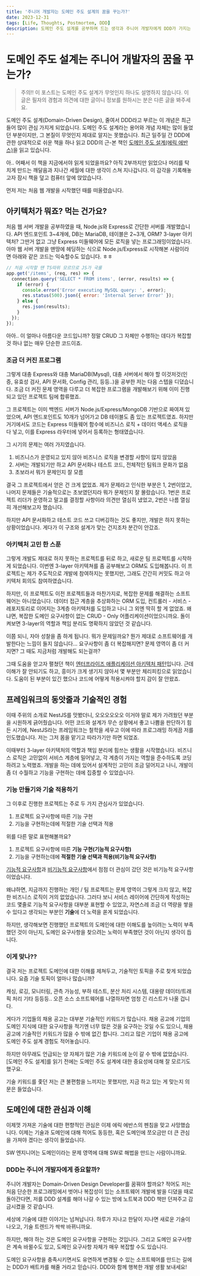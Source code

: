 ```yaml
---
title: '주니어 개발자는 도메인 주도 설계의 꿈을 꾸는가?'
date: 2023-12-31
tags: [Life, Thoughts, Postmortem, DDD]
description: 도메인 주도 설계를 공부하며 드는 생각과 주니어 개발자에게 DDD가 가지는 의미에 대한 의견입니다.
---
```


# 도메인 주도 설계는 주니어 개발자의 꿈을 꾸는가?

> 주의!! 이 포스트는 도메인 주도 설계가 무엇인지 하나도 설명하지 않습니다.
> 이 글은 필자의 경험과 의견에 대한 글이니 정보를 원하시는 분은 다른 글을 봐주세요.

도메인 주도 설계(Domain-Driven Design), 줄여서 DDD라고 부르는 이 개념은 최근 들어 많이 관심 가지게 되었습니다.
도메인 주도 설계라는 용어와 개념 자체는 많이 들었던 부분이지만, 그 본질이 무엇인지 제대로 알지는 못했습니다.
최근 일주일 간 DDD에 관한 상대적으로 쉬운 책을 하나 읽고 DDD의 근-본 책인 [도메인 주도 설계(에릭 에반스)](https://www.amazon.com/Domain-Driven-Design-Tackling-Complexity-Software/dp/0321125215)을 읽고 있습니다.

아.. 어째서 이 책을 지금에서야 읽게 되었을까요?
아직 2부까지만 읽었으나 머리를 탁 치게 만드는 깨달음과 지나간 세월에 대한 생각이 스쳐 지나갑니다.
이 감각을 기록해놓고자 잠시 책을 덮고 컴퓨터 앞에 앉았습니다.

먼저 저는 처음 웹 개발을 시작했던 때를 떠올렸습니다.

## 아키텍처가 뭐죠? 먹는 건가요?

처음 웹 서버 개발을 공부하였을 때, Node.js와 Express로 간단한 서버를 개발했습니다.
API 엔드포인트 3\~4개에, DB는 MariaDB, 테이블은 2\~3개, ORM? 3-layer 아키텍처? 그딴거 없고 그냥 Express 미들웨어에 모든 로직을 넣는 프로그래밍이었습니다.
아마 웹 서버 개발을 맨땅에 헤딩하는 식으로 Node.js/Express로 시작해본 사람이라면 아래와 같은 코드는 익숙할수도 있습니다. ㅎㅎ

```js
// 처음 시작할 땐 TS따위 모르므로 JS가 국룰
app.get('/items', (req, res) => {
  connection.query('SELECT * FROM items', (error, results) => {
    if (error) {
      console.error('Error executing MySQL query: ', error);
      res.status(500).json({ error: 'Internal Server Error' });
    } else {
      res.json(results);
    }
  });
});
```

아아.. 이 얼마나 아름다운 코드입니까?
정말 CRUD 그 자체만 수행하는 데다가 복잡할 것 하나 없는 매우 단순한 코드이죠.

### 조금 더 커진 프로그램

그렇게 대충 Express와 대충 MariaDB(Mysql), 대충 서버에서 해야 할 이것저것(인증, 유효성 검사, API 문서화, Config 관리, 등등..)을 공부한 저는 다음 스텝을 디뎠습니다.
조금 더 커진 문제 영역을 다루고 더 복잡한 프로그램을 개발해보기 위해 이미 진행되고 있던 프로젝트 팀에 합류했죠.

그 프로젝트는 이미 백엔드 서버가 Node.js/Express/MongoDB 기반으로 짜여져 있었으며, API 엔드포인트도 10개가 넘어가고 DB 테이블도 좀 있는 프로젝트였죠.
하지만 거기에서도 코드는 Express 미들웨어 함수에 비즈니스 로직 + 데이터 액세스 로직을 다 넣고, 이를 Express 라우터에 넣어서 등록하는 형태였습니다.

그 시기의 문제는 여러 가지였습니다.

1. 비즈니스가 운영되고 있지 않아 비즈니스 로직을 변경할 사항이 많지 않았음
2. 서버는 개발되기만 하고 API 문서화나 테스트 코드, 전체적인 팀워크 문화가 없음
3. 초보라서 뭐가 문제인지 잘 모름

결국 그 프로젝트에서 얻은 건 크게 없었죠.
제가 문제라고 인식한 부분은 1, 2번이었고, 나머지 문제들은 기술적으로는 초보였던지라 뭐가 문제인지 잘 몰랐습니다.
1번은 프로젝트 리더가 운영하고 말고를 결정할 사항이라 의견만 열심히 냈었고, 2번은 나름 열심히 개선해보고자 했습니다.

하지만 API 문서화하고 테스트 코드 쓰고 디버깅하는 것도 좋지만, 개발은 하지 못하는 상황이었습니다.
게다가 이 구조와 설계가 맞는 건지조차 분간이 안갔죠.

### 아키텍처 고민 한 스푼

그렇게 개발도 제대로 하지 못하는 프로젝트를 뒤로 하고, 새로운 팀 프로젝트를 시작하게 되었습니다.
이번엔 3-layer 아키텍쳐를 좀 공부해보고 ORM도 도입해봅니다.
이 프로젝트는 제가 주도적으로 개발에 참여하지는 못했지만, 그래도 간간히 커밋도 하고 아키텍처 회의도 참여하였습니다.

하지만, 이 프로젝트도 이전 프로젝트들과 마찬가지로, 복잡한 문제를 해결하는 소프트웨어는 아니었습니다.
데이터 접근 계층을 추상화하는 ORM 도입, 컨트롤러 - 서비스 - 레포지토리로 이어지는 3계층 아키텍처를 도입하고 나니 그 외엔 딱히 할 게 없었죠.
왜냐면, 복잡한 도메인 요구사항이 없는 CRUD - Only 어플리케이션이었으니까요.
돌이켜보면 3-layer의 역할과 책임 분리도 명확하지 않았던 것 같습니다.

이쯤 되니, 자아 성찰을 좀 하게 됩니다.
뭐가 문제일까요? 뭔가 제대로 소프트웨어를 개발한다는 느낌이 들지 않습니다...
요구사항이 좀 더 복잡해지면?
문제 영역이 좀 더 커지면?
그 때도 지금처럼 개발해도 되는걸까?

그때 도움을 얻고자 펼쳤던 책이 [엔터프라이즈 애플리케이션 아키텍처 패턴](https://product.kyobobook.co.kr/detail/S000001766248)입니다.
근데 이해가 잘 안되기도 하고, 흥미가 크게 생기지 않아서 몇 부분만 체리피킹으로 읽었습니다.
도움이 된 부분이 있긴 했으나 코드에 어떻게 적용시켜야 할지 감이 잘 안왔죠.

## 프레임워크의 동앗줄과 기술적인 경험

이때 주위의 소개로 NestJS를 맛봤더니, 오오오오오오 이거야 말로 제가 가려웠던 부분을 시원하게 긁어줬습니다.
어떤 코드와 설계가 무슨 상황에서 좋고 나쁨을 판단하기 힘든 시기에, NestJS라는 프레임워크는 철학을 세우고 이에 따라 프로그래밍 하게끔 저를 인도했습니다.
저는 그저 몸을 맡기고 따라가기만 하면 되었죠.

이때부터 3-layer 아키텍처의 역할과 책임 분리에 힘쓰는 생활을 시작했습니다.
비즈니스 로직은 고민없이 서비스 계층에 밀어넣고, 각 계층이 가지는 역할을 준수하도록 코딩하려고 노력했죠.
개발을 하는 데에 있어서 설계적인 고민이 조금 덜어지고 나니, 개발이 좀 더 수월하고 기능을 구현하는 데에 집중할 수 있었습니다.

### 기능 만들기와 기술 적용하기

그 이후로 진행한 프로젝트는 주로 두 가지 관심사가 있었습니다.

1. 프로젝트 요구사항에 따른 기능 구현
2. 기능을 구현하는데에 적절한 기술 선택과 적용

위를 다른 말로 표현해볼까요?

1. 프로젝트 요구사항에 따른 **기능 구현(기능적 요구사항)**
2. 기능을 구현하는데에 **적절한 기술 선택과 적용(비기능적 요구사항)**

[기능적 요구사항](https://en.wikipedia.org/wiki/Functional_requirement)과 [비기능적 요구사항](https://en.wikipedia.org/wiki/Non-functional_requirement)에서 점점 더 관심이 갔던 것은 비기능적 요구사항이었습니다.

왜냐하면, 지금까지 진행하는 개인 / 팀 프로젝트는 문제 영역이 그렇게 크지 않고, 복잡한 비즈니스 로직이 거의 없었습니다.
그러다 보니 서비스 레이어에 간단하게 작성하는 코드 몇줄로 기능적 요구사항을 대부분 표현할 수 있었고, 자연스레 조금 더 역량을 쌓을 수 있다고 생각되는 부분인 **기술**에 더 노력을 쏟게 되었습니다.

하지만, 생각해보면 진행했던 프로젝트의 도메인에 대한 이해도를 높이려는 노력이 부족했던 것이 아닌지, 도메인 요구사항을 찾으려는 노력이 부족했던 것이 아닌지 생각이 듭니다.

### 이게 맞나??

결국 저는 프로젝트 도메인에 대한 이해를 제쳐두고, 기술적인 토픽을 주로 찾게 되었습니다.
요즘 기술 토픽이 얼마나 많습니까?

캐싱, 로깅, 모니터링, 관측 가능성, 부하 테스트, 분산 처리 시스템, 대용량 데이터/트래픽 처리 기타 등등등..
오픈 소스 소프트웨어를 나열하자면 엄청 긴 리스트가 나올 겁니다.

게다가 기업들의 채용 공고는 대부분 기술적인 키워드가 많습니다.
채용 공고에 기업의 도메인 지식에 대한 요구사항을 적기엔 너무 많은 것을 요구하는 것일 수도 있으니, 채용 공고에 기술적인 키워드가 많을 수 밖에 없긴 합니다.
그리고 많은 기업이 채용 공고에 도메인 주도 설계 경험도 적어놓습니다.

하지만 아무래도 언급되는 양 자체가 많은 기술 키워드에 눈이 갈 수 밖에 없었습니다.
[도메인 주도 설계]를 읽기 전에는 도메인 주도 설계에 대한 중요성에 대해 잘 모르기도 했구요.

기술 키워드를 좇던 저는 큰 불편함을 느끼지는 못했지만, 지금 하고 있는 게 맞는지 의문은 들었습니다.

## 도메인에 대한 관심과 이해

이제껏 가져온 기술에 대한 편향적인 관심은 이제 에릭 에반스의 펜침을 맞고 사망했습니다.
이제는 기술과 도메인에 대해 적어도 동등한, 혹은 도메인에 쪼오금만 더 큰 관심을 가져야 겠다는 생각이 들었습니다.

SW 엔지니어는 도메인이라는 문제 영역에 대해 SW로 해법을 만드는 사람이니까요.

### DDD는 주니어 개발자에게 중요할까?

주니어 개발자는 Domain-Driven Design Developer를 꿈꿔야 할까요?
적어도 저는 처음 단순한 프로그래밍에서 벗어나 복잡성이 있는 소프트웨어 개발에 발을 디뎠을 때로 돌아간다면, 저를 DDD 설계를 해야 나갈 수 있는 방에 노트북과 DDD 책만 던져주고 감금시켰을 것 같습니다.

세상에 기술에 대한 이야기는 넘쳐납니다.
하루가 지나고 한달이 지나면 새로운 기술이 나오고, 기술 트렌드가 싹싹 바뀌니까요.

하지만, 해야 하는 것은 도메인 요구사항을 구현하는 것입니다.
그리고 도메인 요구사항은 계속 바뀔수도 있고, 도메인 요구사항 자체가 매우 복잡할 수도 있습니다.

도메인 요구사항을 충족시키면서도 유연하게 변경될 수 있는 소프트웨어를 만드는 길에는 DDD가 배트카를 해줄 거라고 믿습니다.
DDD와 함께 행복한 개발 생활 보내세요!
